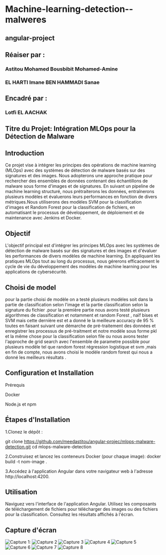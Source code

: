 # Machine-learning-detection--malweres

## angular-project

## Réaiser par : 
### Astitou Mohamed     Bousbibit Mohamed-Amine
### EL HARTI Imane      BEN HAMMADI Sanae

## Encadré par : 
### Lotfi EL AACHAK


## Titre du Projet: Intégration MLOps pour la Détection de Malware

## Introduction
Ce projet vise à intégrer les principes des opérations de machine learning (MLOps) avec des systèmes de détection de malware basés sur des signatures et des images. Nous  adopterons une approche pratique pour rechercher des ensembles de données contenant des échantillons de malware sous forme d'images et de signatures. En suivant un pipeline de machine learning structuré, nous prétraiterons les données, entraînerons plusieurs modèles et évaluerons leurs performances en fonction de divers métriques.Nous utiliserons des modèles SVM pour la classification d'images et Random Forest pour la classification de fichiers, en automatisant le processus de développement, de déploiement et de maintenance avec Jenkins et Docker.

## Objectif
L'objectif principal est d'intégrer les principes MLOps avec les systèmes de détection de malware basés sur des signatures et des images et d'évaluer les performances de divers modèles de machine learning. En appliquant les pratiques MLOps tout au long du processus, nous gérerons efficacement le cycle de vie du développement des modèles de machine learning pour les applications de cybersécurité.





## Choisi de model
pour la partie choisi de modèle on a testé plusieurs modèles soit dans la partie de classification selon l'image et la partie classification selon la signature du fichier .pour la première partie nous avons  testé plusieurs algorithmes de classification et notamment et  random Forest , naïf bises et SVM mais cette dernière est et a donné le la meilleure accuracy  de 95 % toutes en faisant suivant une démarche de pré-traitement des données et enregistrer les processus de pré-traitment et notre modèle sous forme pkl et la même chose pour la classification selon file ou nous avons tester l'approche de grid search avec l'ensemble de parametre possible pour plusieurs modèle tel que random forest régression logistique et svm ,mais en fin de compte, nous avons choisi le modèle random forest qui nous a donné les meilleurs résultats .

## Configuration et Installation

Prérequis
 
   Docker
   
   Node.js et npm

## Étapes d'Installation

1.Clonez le dépôt :

git clone https://github.com/meedastitou/angular-projec/mlops-malware-detection.git
cd mlops-malware-detection

2.Construisez et lancez les conteneurs Docker (pour chaque image):
docker build -t nom-image .

3.Accédez à l'application Angular dans votre navigateur web à l'adresse http://localhost:4200.



## Utilisation

Naviguez vers l'interface de l'application Angular.
Utilisez les composants de téléchargement de fichiers pour télécharger des images ou des fichiers pour la classification.
Consultez les résultats affichés à l'écran.

## Capture d'écran
![ Capture 1:](https://github.com/meedastitou/angular-project/blob/main/images/angular-app.jpg)
![Capture 2](https://github.com/meedastitou/angular-project/blob/main/images/architecture.jpg)
![Capture 3](https://github.com/meedastitou/angular-project/blob/main/images/containers%20Dockers%20.jpg)
![Capture 4](https://github.com/meedastitou/angular-project/blob/main/images/imge-classification.jpg)
![Capture 5](https://github.com/meedastitou/angular-project/blob/main/images/nginex.jpg)
![Capture 6](https://github.com/meedastitou/angular-project/blob/main/images/signature-classification.jpg)
![Capture 7](https://github.com/meedastitou/angular-project/blob/main/images/Screenshot%202024-06-04%20115541.png)
![Capture 8](https://github.com/meedastitou/angular-project/blob/main/images/Screenshot%202024-06-04%20115616.png)


